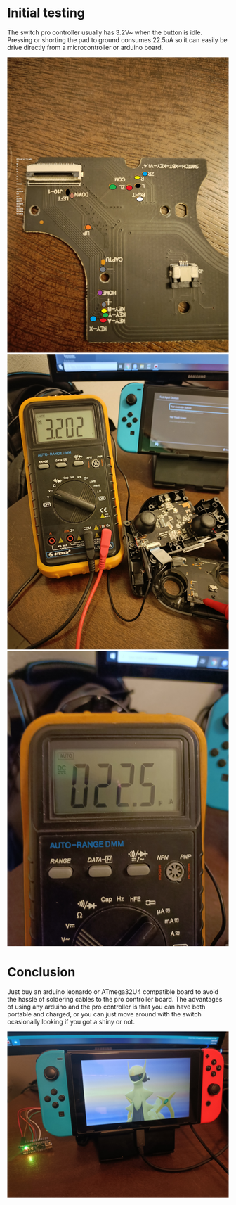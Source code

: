 # Initial testing
The switch pro controller usually has 3.2V~ when the button is idle.
Pressing or shorting the pad to ground consumes 22.5uA so it can easily be drive directly from a microcontroller or arduino board.

![](images/.pro-crontroller-board.jpg)
![](images/.voltage.jpg)
![](images/.current.jpg)

# Conclusion
Just buy an arduino leonardo or ATmega32U4 compatible board to avoid the hassle of soldering cables to the pro controller board.
The advantages of using any arduino and the pro controller is that you can have both portable and charged, or you can just move around with the switch ocasionally looking if you got a shiny or not.

![](images/.example.jpg)
